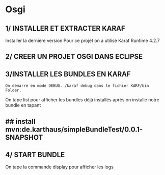 # Osgi
## 1/ INSTALLER ET EXTRACTER KARAF
Installer la dernière version 
Pour ce projet on a utilisé Karaf Runtime 4.2.7

## 2/ CREER UN PROJET OSGI DANS ECLIPSE

## 3/INSTALLER LES BUNDLES EN KARAF	
	On démarre en mode DEBUG. /karaf debug dans le fichier KARF/bin Folder.
On tape list pour afficher les bundles déjà installés après on installe notre bundle en tapant 
## ## install mvn:de.karthaus/simpleBundleTest/0.0.1-SNAPSHOT
## 4/ START BUNDLE
On tape la commande display pour afficher les logs

